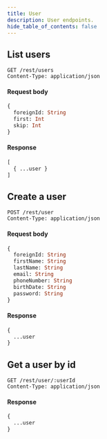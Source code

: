 ```yaml
---
title: User
description: User endpoints.
hide_table_of_contents: false
---
```


## List users

```request
GET /rest/users
Content-Type: application/json
```

#### Request body

```graphql
{
  foreignId: String
  first: Int
  skip: Int
}
```

#### Response

```graphql
[
  { ...user }
]
```

## Create a user

```request
POST /rest/user
Content-Type: application/json
```

#### Request body

```graphql
{
  foreignId: String
  firstName: String
  lastName: String
  email: String
  phoneNumber: String
  birthDate: String
  password: String
}
```

#### Response

```graphql
{
  ...user
}
```

## Get a user by id

```request
GET /rest/user/:userId
Content-Type: application/json
```

#### Response

```graphql
{
  ...user
}
```
